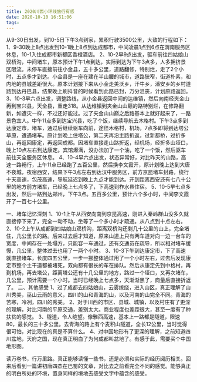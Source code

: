 ```yaml
---
title: 2020川西小环线旅行有感
date: 2020-10-10 16:51:06
tags:
---
```


从9-30日出发，到10-5日下午3点到家，累积行驶3500公里，大致的行程如下：
1、9-30晚上8点出发到10-1晚上8点到达成都市，中间凌晨1点到6点在渭南服务区休息，10-1入住成都市新都区香橙酒店。
2、10-2早9点出发，驱车前往四姑娘山双桥沟，中间堵车，原本预计下午1点到达，实际到达为下午3点多，人多拥挤景区限流。未停车直接前往小金县，五十多公里，道路翻修，特别烂，走了2个小时，五点多才到达。小金县是一座在建在半山腰的城市，道路狭窄，街道朴素，和内地的县城差距很大。原本计划接下来从小金走美沃乡，汗牛乡，潘安乡的乡村道路到达丹巴县，结果晚上刷抖音的时候看到此路已封，万分沮丧，计划原路返回。
3、10-3早六点出发，调整路线，从小金县返回中间的达维镇，然后向南经夹金山再到宝兴县，天全县，重走318。从达维镇到夹金山山巅的路特别烂，在修路翻新，如遭灾一样，不过还好能过。过了夹金山山巅之后路基本上就好起来了，一路景色宜人。中午11点多到达宝兴县，吃了个饭，继续导航去木格村。下午3点多到达康定市，堵车，通过后继续驱车向前，途径木格村，机场，7点多即将到达塔公草原，遭遇堵车。原计划晚上住塔公，第二天再沿主路折返，过新都桥，过折多山，再返回康定，再返回成都。因堵车直接走山路折返，经机场，经折多山垭口，晚上10点左右到达康定。宾馆爆满，没办法加了一个油，吃了一个饭，然后驱车前往天全服务区休息。
4、10-4早六点出发，状态异常好，对比昨天的山路，高速一路畅行，上午11点已经跑了五百公里，然后换李文霞开，原计划晚上达到大唐不夜城，夜宿西安，结果下午3点左右到达汉中服务区，前方京昆堵车封路，绕行十天高速，包茂高速，导航延迟到晚上九点才能到达。开到距离西安还有七八十公里的地方前方堵车，已经晚上七点多了，下高速到柞水县住宿。
5、10-5早七点多出发，然后一路到达郑州，下午3点。五百多公里，预计六个多小时，中间李文霞开了一百七十公里。
<!-- more -->


一、堵车记忆深刻
1、10-1上午从西安向南到京昆高速，刚进入秦岭群山没多久就直接停下来了，完全一动不动，坐等了一个多小时才疏通。从八点到十点左右。
2、10-2上午从成都到四姑娘山双桥沟，距离双桥沟还剩几十公里的山上，完全堵住，几公里长的路。后来过去后才知道，原来山道上只有两车道对向一边一台车的宽度，中间存在一处塌方，只能容一车通过，还有交通员在疏导，所以相对堵车缓慢，几公里，整体过去也用了一两个小时。
3、10-3下午到达康定市，下了高速就直接堵车，长度四五公里，一步一挪整体通过用了一个小时左右，过去后发现康定市整个主干道都被堵死，双向都有很长的车在排队。然后从康定先到中格村，再到机场，再去塔公，距离塔公还有十几公里的地方，路过一个垭口，又再次堵车，几公里，预计需要一个小时。当时已经晚上七点多，天渐渐黑了，商量后直接折返了。
二、其他感受
1、过了成都去四姑娘山，云雾缭绕，进入山区，真正理解了山川秀美，巫山云雨的意义，四川的山和青海的山，以及河南的山完全不同。青海的苦寒，冷冽，四川的秀美。
2、对于川西的市区、县城、城镇，以及村庄有了更深的理解，对比河南的平原交通，差别太大。商业程度也差距很大，甚至一度有了种扶贫的感觉。
3、隧道，令人绝望。像雅西高速，基本上一路都是隧道，限速80，最长的三十多公里。去青海的路上有个麦积山隧道，全长12公里，当时觉得很可怕，对比现在的真是不算什么。
4、对中国地形有了更深的理解，之前知道四川盆地，天府之国，现在真正明白了为何成都叫盆地了。有感于此，需要买个中国地形图。

读万卷书，行万里路。真正能够读懂一些书，还是必须和实际的经历阅历相关。回来后看到一篇讲初唐四杰在巴蜀的文章，对比去之前看完全不同的感觉。能够真正的明白所处的环境，置身同样的境地去感受文字中蕴含的感受。


